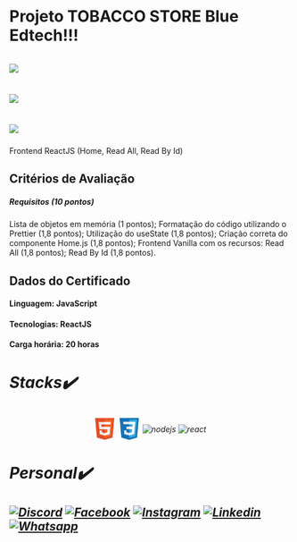 # Projeto TOBACCO STORE Blue Edtech!!!

## <img src = 'https://user-images.githubusercontent.com/97798047/166138236-731d796b-6f6f-49ad-ab3b-214b0d2318d9.png' />

## <img src = 'https://user-images.githubusercontent.com/97798047/166138245-e019c5ef-53aa-4f26-8401-32b37ef513e8.png' />

## <img src = 'https://user-images.githubusercontent.com/97798047/166138275-2d947253-96bb-4e3f-92ee-f9432369b0a2.png' />


Frontend ReactJS (Home, Read All, Read By Id)

## Critérios de Avaliação
##### Requisitos (10 pontos)

Lista de objetos em memória (1 pontos);
Formatação do código utilizando o Prettier (1,8 pontos);
Utilização do useState (1,8 pontos);
Criação correta do componente Home.js (1,8 pontos);
Frontend Vanilla com os recursos:
Read All (1,8 pontos);
Read By Id (1,8 pontos).

## Dados do Certificado
#### Linguagem: JavaScript
#### Tecnologias: ReactJS
#### Carga horária: 20 horas

## <h1> <i>Stacks✔️<i></h1>
 
<p align="center">
 <div align="center"><br>
  <img align="center" alt="HTML" height="40" width="40" src="https://raw.githubusercontent.com/devicons/devicon/master/icons/html5/html5-original.svg">
  <img align="center" alt="CSS" height="40" width="40" src="https://raw.githubusercontent.com/devicons/devicon/master/icons/css3/css3-original.svg">
  <img align="center" alt="nodejs" height="40" width="40" src="https://cdn.worldvectorlogo.com/logos/nodejs-icon.svg">
  <img align="center" alt="react" height="40" width="40" src="https://img.icons8.com/color/48/000000/react-native.png"> 
 </div> </p>
 
 
## <h1> <i>Personal✔️<i></h1>
  
  ## [![Discord](https://img.shields.io/badge/Discord-7289DA?style=for-the-badge&logo=discord&logoColor=white)](https://discord.gg/ghaa7sEu) [![Facebook](https://img.shields.io/badge/Facebook-1877F2?style=for-the-badge&logo=facebook&logoColor=white)](https://www.facebook.com/danilo.diniz.319452) [![Instagram](https://img.shields.io/badge/Instagram-E4405F?style=for-the-badge&logo=instagram&logoColor=white)](https://www.instagram.com/dan_dinizs/) [![Linkedin](https://img.shields.io/badge/LinkedIn-0077B5?style=for-the-badge&logo=linkedin&logoColor=white)](https://www.linkedin.com/in/danilo-diniz-dos-santos-7034b8136/) [![Whatsapp](https://img.shields.io/badge/WhatsApp-25D366?style=for-the-badge&logo=whatsapp&logoColor=white)](https://api.whatsapp.com/send?phone=5521979157512)
